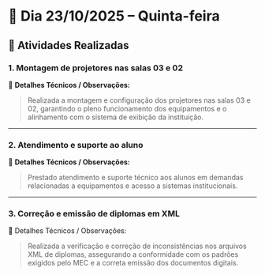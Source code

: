 # 📅 Dia 23/10/2025 – Quinta-feira

## 🧩 Atividades Realizadas

### 1. Montagem de projetores nas salas 03 e 02

📌 **Detalhes Técnicos / Observações:**

> Realizada a montagem e configuração dos projetores nas salas 03 e 02, garantindo o pleno funcionamento dos equipamentos e o alinhamento com o sistema de exibição da instituição.

---

### 2. Atendimento e suporte ao aluno

📌 **Detalhes Técnicos / Observações:**

> Prestado atendimento e suporte técnico aos alunos em demandas relacionadas a equipamentos e acesso a sistemas institucionais.

---

### 3. Correção e emissão de diplomas em XML

📌 Detalhes Técnicos / Observações:

> Realizada a verificação e correção de inconsistências nos arquivos XML de diplomas, assegurando a conformidade com os padrões exigidos pelo MEC e a correta emissão dos documentos digitais.
